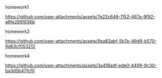 homework1

https://github.com/user-attachments/assets/7e22c648-1152-467a-9f92-a6fe285f836b




homework2

https://github.com/user-attachments/assets/9aa83abf-5b7e-49d9-b570-9d63cf053212


homework4

https://github.com/user-attachments/assets/3a416adf-ede0-4499-9c30-ba3d5b47fcf0

